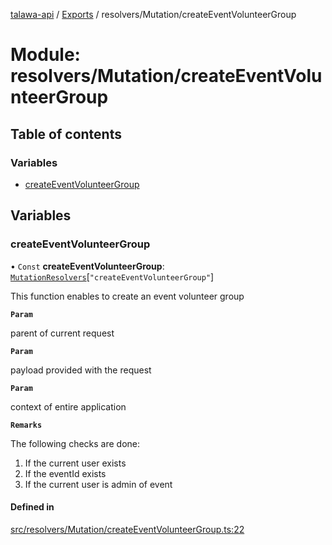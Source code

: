 [talawa-api](../README.md) / [Exports](../modules.md) / resolvers/Mutation/createEventVolunteerGroup

# Module: resolvers/Mutation/createEventVolunteerGroup

## Table of contents

### Variables

- [createEventVolunteerGroup](resolvers_Mutation_createEventVolunteerGroup.md#createeventvolunteergroup)

## Variables

### createEventVolunteerGroup

• `Const` **createEventVolunteerGroup**: [`MutationResolvers`](types_generatedGraphQLTypes.md#mutationresolvers)[``"createEventVolunteerGroup"``]

This function enables to create an event volunteer group

**`Param`**

parent of current request

**`Param`**

payload provided with the request

**`Param`**

context of entire application

**`Remarks`**

The following checks are done:
1. If the current user exists
2. If the eventId exists
3. If the current user is admin of event

#### Defined in

[src/resolvers/Mutation/createEventVolunteerGroup.ts:22](https://github.com/PalisadoesFoundation/talawa-api/blob/e5f7a9d/src/resolvers/Mutation/createEventVolunteerGroup.ts#L22)
